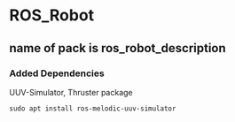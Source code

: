 # ROS_Robot
## name of pack is ros_robot_description

### Added Dependencies
UUV-Simulator, Thruster package

```sudo apt install ros-melodic-uuv-simulator```

